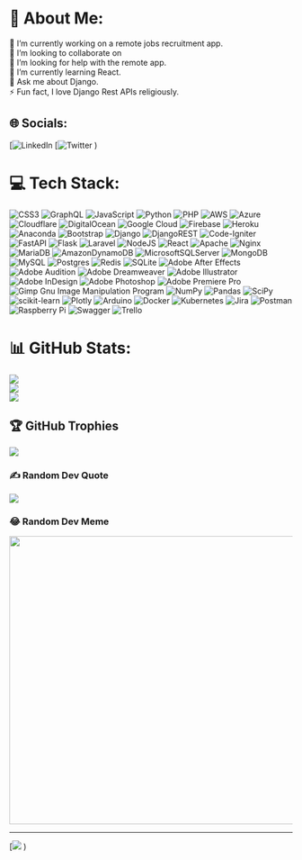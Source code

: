 # 💫 About Me:
🔭 I’m currently working on a remote jobs recruitment app. <br>👯 I’m
looking to collaborate on<br>🤝 I’m looking for help with the remote app.
<br>🌱 I’m currently learning React. <br>💬 Ask me about Django. <br>⚡ Fun
fact, I love Django Rest APIs religiously.


## 🌐 Socials:
[![LinkedIn](
https://img.shields.io/badge/LinkedIn-%230077B5.svg?logo=linkedin&logoColor=white)
[![Twitter](
https://img.shields.io/badge/Twitter-%231DA1F2.svg?logo=Twitter&logoColor=white)
)

# 💻 Tech Stack:
![CSS3](
https://img.shields.io/badge/css3-%231572B6.svg?style=for-the-badge&logo=css3&logoColor=white)
![GraphQL](
https://img.shields.io/badge/-GraphQL-E10098?style=for-the-badge&logo=graphql&logoColor=white)
![JavaScript](
https://img.shields.io/badge/javascript-%23323330.svg?style=for-the-badge&logo=javascript&logoColor=%23F7DF1E)
![Python](
https://img.shields.io/badge/python-3670A0?style=for-the-badge&logo=python&logoColor=ffdd54)
![PHP](
https://img.shields.io/badge/php-%23777BB4.svg?style=for-the-badge&logo=php&logoColor=white)
![AWS](
https://img.shields.io/badge/AWS-%23FF9900.svg?style=for-the-badge&logo=amazon-aws&logoColor=white)
![Azure](
https://img.shields.io/badge/azure-%230072C6.svg?style=for-the-badge&logo=azure-devops&logoColor=white)
![Cloudflare](
https://img.shields.io/badge/Cloudflare-F38020?style=for-the-badge&logo=Cloudflare&logoColor=white)
![DigitalOcean](
https://img.shields.io/badge/DigitalOcean-%230167ff.svg?style=for-the-badge&logo=digitalOcean&logoColor=white)
![Google Cloud](
https://img.shields.io/badge/Google%20Cloud-%234285F4.svg?style=for-the-badge&logo=google-cloud&logoColor=white)
![Firebase](
https://img.shields.io/badge/firebase-%23039BE5.svg?style=for-the-badge&logo=firebase)
![Heroku](
https://img.shields.io/badge/heroku-%23430098.svg?style=for-the-badge&logo=heroku&logoColor=white)
![Anaconda](
https://img.shields.io/badge/Anaconda-%2344A833.svg?style=for-the-badge&logo=anaconda&logoColor=white)
![Bootstrap](
https://img.shields.io/badge/bootstrap-%23563D7C.svg?style=for-the-badge&logo=bootstrap&logoColor=white)
![Django](
https://img.shields.io/badge/django-%23092E20.svg?style=for-the-badge&logo=django&logoColor=white)
![DjangoREST](
https://img.shields.io/badge/DJANGO-REST-ff1709?style=for-the-badge&logo=django&logoColor=white&color=ff1709&labelColor=gray)
![Code-Igniter](
https://img.shields.io/badge/CodeIgniter-%23EF4223.svg?style=for-the-badge&logo=codeIgniter&logoColor=white)
![FastAPI](
https://img.shields.io/badge/FastAPI-005571?style=for-the-badge&logo=fastapi)
![Flask](
https://img.shields.io/badge/flask-%23000.svg?style=for-the-badge&logo=flask&logoColor=white)
![Laravel](
https://img.shields.io/badge/laravel-%23FF2D20.svg?style=for-the-badge&logo=laravel&logoColor=white)
![NodeJS](
https://img.shields.io/badge/node.js-6DA55F?style=for-the-badge&logo=node.js&logoColor=white)
![React](
https://img.shields.io/badge/react-%2320232a.svg?style=for-the-badge&logo=react&logoColor=%2361DAFB)
![Apache](
https://img.shields.io/badge/apache-%23D42029.svg?style=for-the-badge&logo=apache&logoColor=white)
![Nginx](
https://img.shields.io/badge/nginx-%23009639.svg?style=for-the-badge&logo=nginx&logoColor=white)
![MariaDB](
https://img.shields.io/badge/MariaDB-003545?style=for-the-badge&logo=mariadb&logoColor=white)
![AmazonDynamoDB](
https://img.shields.io/badge/Amazon%20DynamoDB-4053D6?style=for-the-badge&logo=Amazon%20DynamoDB&logoColor=white)
![MicrosoftSQLServer](
https://img.shields.io/badge/Microsoft%20SQL%20Sever-CC2927?style=for-the-badge&logo=microsoft%20sql%20server&logoColor=white)
![MongoDB](
https://img.shields.io/badge/MongoDB-%234ea94b.svg?style=for-the-badge&logo=mongodb&logoColor=white)
![MySQL](
https://img.shields.io/badge/mysql-%2300f.svg?style=for-the-badge&logo=mysql&logoColor=white)
![Postgres](
https://img.shields.io/badge/postgres-%23316192.svg?style=for-the-badge&logo=postgresql&logoColor=white)
![Redis](
https://img.shields.io/badge/redis-%23DD0031.svg?style=for-the-badge&logo=redis&logoColor=white)
![SQLite](
https://img.shields.io/badge/sqlite-%2307405e.svg?style=for-the-badge&logo=sqlite&logoColor=white)
![Adobe After Effects](
https://img.shields.io/badge/Adobe%20After%20Effects-9999FF.svg?style=for-the-badge&logo=Adobe%20After%20Effects&logoColor=white)
![Adobe Audition](
https://img.shields.io/badge/Adobe%20Audition-9999FF.svg?style=for-the-badge&logo=Adobe%20Audition&logoColor=white)
![Adobe Dreamweaver](
https://img.shields.io/badge/Adobe%20Dreamweaver-FF61F6.svg?style=for-the-badge&logo=Adobe%20Dreamweaver&logoColor=white)
![Adobe Illustrator](
https://img.shields.io/badge/adobeillustrator-%23FF9A00.svg?style=for-the-badge&logo=adobeillustrator&logoColor=white)
![Adobe InDesign](
https://img.shields.io/badge/Adobe%20InDesign-49021F?style=for-the-badge&logo=adobeindesign&logoColor=white)
![Adobe Photoshop](
https://img.shields.io/badge/adobephotoshop-%2331A8FF.svg?style=for-the-badge&logo=adobephotoshop&logoColor=white)
![Adobe Premiere Pro](
https://img.shields.io/badge/Adobe%20Premiere%20Pro-9999FF.svg?style=for-the-badge&logo=Adobe%20Premiere%20Pro&logoColor=white)
![Gimp Gnu Image Manipulation Program](
https://img.shields.io/badge/Gimp-657D8B?style=for-the-badge&logo=gimp&logoColor=FFFFFF)
![NumPy](
https://img.shields.io/badge/numpy-%23013243.svg?style=for-the-badge&logo=numpy&logoColor=white)
![Pandas](
https://img.shields.io/badge/pandas-%23150458.svg?style=for-the-badge&logo=pandas&logoColor=white)
![SciPy](
https://img.shields.io/badge/SciPy-%230C55A5.svg?style=for-the-badge&logo=scipy&logoColor=%white)
![scikit-learn](
https://img.shields.io/badge/scikit--learn-%23F7931E.svg?style=for-the-badge&logo=scikit-learn&logoColor=white)
![Plotly](
https://img.shields.io/badge/Plotly-%233F4F75.svg?style=for-the-badge&logo=plotly&logoColor=white)
![Arduino](
https://img.shields.io/badge/-Arduino-00979D?style=for-the-badge&logo=Arduino&logoColor=white)
![Docker](
https://img.shields.io/badge/docker-%230db7ed.svg?style=for-the-badge&logo=docker&logoColor=white)
![Kubernetes](
https://img.shields.io/badge/kubernetes-%23326ce5.svg?style=for-the-badge&logo=kubernetes&logoColor=white)
![Jira](
https://img.shields.io/badge/jira-%230A0FFF.svg?style=for-the-badge&logo=jira&logoColor=white)
![Postman](
https://img.shields.io/badge/Postman-FF6C37?style=for-the-badge&logo=postman&logoColor=white)
![Raspberry Pi](
https://img.shields.io/badge/-RaspberryPi-C51A4A?style=for-the-badge&logo=Raspberry-Pi)
![Swagger](
https://img.shields.io/badge/-Swagger-%23Clojure?style=for-the-badge&logo=swagger&logoColor=white)
![Trello](
https://img.shields.io/badge/Trello-%23026AA7.svg?style=for-the-badge&logo=Trello&logoColor=white
)
# 📊 GitHub Stats:
![](
https://github-readme-stats.vercel.app/api?username=mcwilton&theme=dark&hide_border=false&include_all_commits=true&count_private=false
)<br/>
![](
https://github-readme-streak-stats.herokuapp.com/?user=mcwilton&theme=dark&hide_border=false
)<br/>
![](
https://github-readme-stats.vercel.app/api/top-langs/?username=mcwilton&theme=dark&hide_border=false&include_all_commits=true&count_private=false&layout=compact
)

## 🏆 GitHub Trophies
![](
https://github-profile-trophy.vercel.app/?username=mcwilton&theme=radical&no-frame=false&no-bg=true&margin-w=4
)

### ✍️ Random Dev Quote
![](
https://quotes-github-readme.vercel.app/api?type=horizontal&theme=radical)

### 😂 Random Dev Meme
<img src="https://random-memer.herokuapp.com/" width="512px"/>

---
[![](
https://visitcount.itsvg.in/api?id=mcwilton&icon=0&color=0)
)
